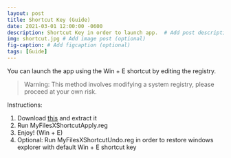 ```yaml
---
layout: post
title: Shortcut Key (Guide)
date: 2021-03-01 12:00:00 -0600
description: Shortcut Key in order to launch app.  # Add post description (optional)
img: shortcut.jpg # Add image post (optional)
fig-caption: # Add figcaption (optional)
tags: [Guide]
---
```


You can launch the app using the Win + E shortcut by editing the registry.

>Warning: This method involves modifying a system registry, please proceed at your own risk.

Instructions:

1. Download [this](https://raw.githubusercontent.com/Neolyon0101/MyFilesXProject/main/files/Set%20My%20Files-X%20Shortcut%20Key.zip) and extract it
2. Run MyFilesXShortcutApply.reg
3. Enjoy! (Win + E)
4. Optional: Run MyFilesXShortcutUndo.reg in order to restore windows explorer with default Win + E shortcut key